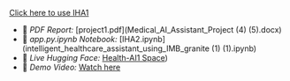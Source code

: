 [Click here to use IHA1](https://huggingface.co/spaces/23ucs548/IHA)

- 📄 *PDF Report:* [project1.pdf](Medical_AI_Assistant_Project (4) (5).docx)
- 📓 *app.py.ipynb Notebook:* [IHA2.ipynb](intelligent_healthcare_assistant_using_IMB_granite (1) (1).ipynb)
- 🤖 *Live Hugging Face:* [Health-AI1 Space](https://huggingface.co/spaces/23ucs548/IHA))
- 🎥 *Demo Video:* [Watch here](https://drive.google.com/file/d/1BOi506_5LiNu4v7UnJXa5D2vPoI_Ihli/view?usp=drivesdk)
